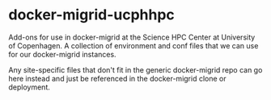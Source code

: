 # docker-migrid-ucphhpc
Add-ons for use in docker-migrid at the Science HPC Center at University of Copenhagen. A collection of environment and conf files that we can use for our docker-migrid instances.

Any site-specific files that don't fit in the generic docker-migrid repo can go here instead and just be referenced in the docker-migrid clone or deployment.
